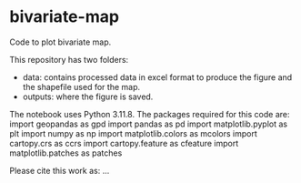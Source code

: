 # bivariate-map
Code to plot bivariate map.

This repository has two folders:
- data: contains processed data in excel format to produce the figure and the shapefile used for the map. 
- outputs: where the figure is saved.

The notebook uses Python 3.11.8. The packages required for this code are: 
import geopandas as gpd
import pandas as pd
import matplotlib.pyplot as plt
import numpy as np
import matplotlib.colors as mcolors
import cartopy.crs as ccrs
import cartopy.feature as cfeature
import matplotlib.patches as patches

Please cite this work as: ... 
